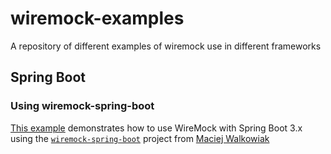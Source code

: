 # wiremock-examples
A repository of different examples of wiremock use in different frameworks

## Spring Boot 

### Using wiremock-spring-boot
[This example](/spring-boot/spring-boot-3/wiremock-spring-boot/README.md) demonstrates how to use WireMock with Spring Boot 3.x using
the [`wiremock-spring-boot`](https://github.com/maciejwalkowiak/wiremock-spring-boot) project
from [Maciej Walkowiak](https://github.com/maciejwalkowiak)